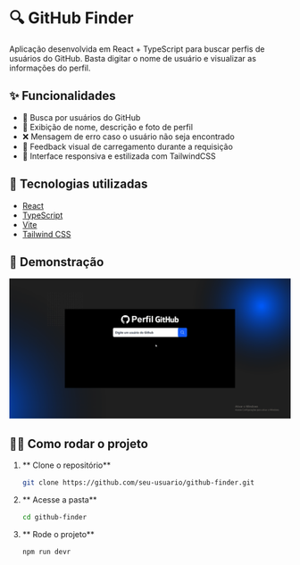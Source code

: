 # 🔍 GitHub Finder

Aplicação desenvolvida em React + TypeScript para buscar perfis de usuários do GitHub. Basta digitar o nome de usuário e visualizar as informações do perfil.

## ✨ Funcionalidades

- 🔎 Busca por usuários do GitHub
- 📄 Exibição de nome, descrição e foto de perfil
- ❌ Mensagem de erro caso o usuário não seja encontrado
- 💬 Feedback visual de carregamento durante a requisição
- 🎨 Interface responsiva e estilizada com TailwindCSS

## 🚀 Tecnologias utilizadas

- [React](https://reactjs.org/)
- [TypeScript](https://www.typescriptlang.org/)
- [Vite](https://vitejs.dev/)
- [Tailwind CSS](https://tailwindcss.com/)

## 📸 Demonstração

![Demo](./public/demo.gif)

## 🧑‍💻 Como rodar o projeto

1. ** Clone o repositório**
	```bash
	git clone https://github.com/seu-usuario/github-finder.git

1. ** Acesse a pasta**
	```bash
	cd github-finder

1. ** Rode o projeto**
	```bash
	npm run devr
